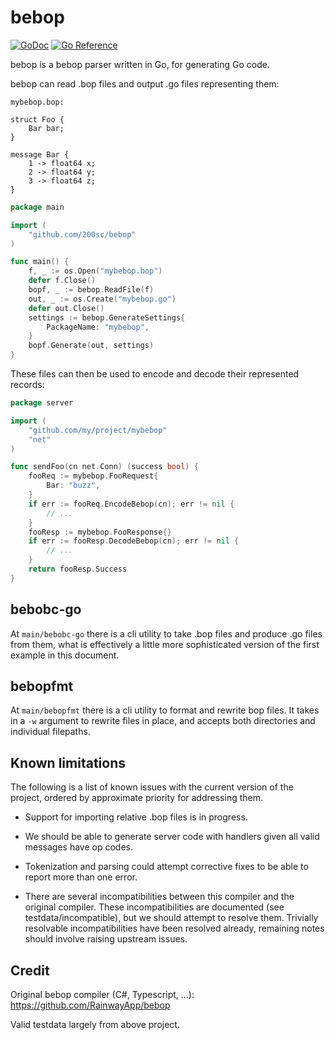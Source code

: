 # bebop
[![GoDoc](https://godoc.org/github.com/200sc/bebop?status.svg)](https://godoc.org/github.com/200sc/bebop)
[![Go Reference](https://pkg.go.dev/badge/github.com/200sc/bebop.svg)](https://pkg.go.dev/github.com/200sc/bebop)

bebop is a bebop parser written in Go, for generating Go code.

bebop can read .bop files and output .go files representing them:

`mybebop.bop:`
```bebop
struct Foo {
	Bar bar;
}

message Bar {
	1 -> float64 x;
	2 -> float64 y;
	3 -> float64 z;
}
```

```go
package main

import (
    "github.com/200sc/bebop"
)

func main() {
    f, _ := os.Open("mybebop.bop")
    defer f.Close()
    bopf, _ := bebop.ReadFile(f)
    out, _ := os.Create("mybebop.go")
    defer out.Close()
    settings := bebop.GenerateSettings{
        PackageName: "mybebop",
    }
    bopf.Generate(out, settings)
}
```

These files can then be used to encode and decode their represented records:

```go
package server

import (
    "github.com/my/project/mybebop"
    "net"
)

func sendFoo(cn net.Conn) (success bool) {
    fooReq := mybebop.FooRequest{
        Bar: "buzz",
    }
    if err := fooReq.EncodeBebop(cn); err != nil {
        // ...
    }
    fooResp := mybebop.FooResponse{}
    if err := fooResp.DecodeBebop(cn); err != nil {
        // ...
    }
    return fooResp.Success
}

```

## bebobc-go

At `main/bebobc-go` there is a cli utility to take .bop files and produce .go files from them, what is effectively a
little more sophisticated version of the first example in this document.

## bebopfmt

At `main/bebopfmt` there is a cli utility to format and rewrite bop files. It takes in a `-w` argument to rewrite files in place, and accepts both directories and individual filepaths.

## Known limitations

The following is a list of known issues with the current version of the project, ordered by approximate priority for addressing them.

- Support for importing relative .bop files is in progress.

- We should be able to generate server code with handlers given all valid messages have op codes.

- Tokenization and parsing could attempt corrective fixes to be able to report more than one error.

- There are several incompatibilities between this compiler and the original compiler. These incompatibilities are documented (see testdata/incompatible), but we should attempt to resolve them. Trivially resolvable incompatibilities have been resolved already, remaining notes should involve raising upstream issues. 

## Credit

Original bebop compiler (C#, Typescript, ...): https://github.com/RainwayApp/bebop

Valid testdata largely from above project.
